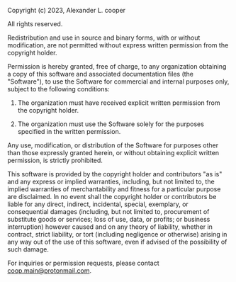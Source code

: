 Copyright (c) 2023, Alexander L. cooper

All rights reserved.

Redistribution and use in source and binary forms, with or without modification, are not permitted without express written permission from the copyright holder.

Permission is hereby granted, free of charge, to any organization obtaining a copy of this software and associated documentation files (the "Software"), to use the Software for commercial and internal purposes only, subject to the following conditions:

1. The organization must have received explicit written permission from the copyright holder.

2. The organization must use the Software solely for the purposes specified in the written permission.

Any use, modification, or distribution of the Software for purposes other than those expressly granted herein, or without obtaining explicit written permission, is strictly prohibited.

This software is provided by the copyright holder and contributors "as is" and any express or implied warranties, including, but not limited to, the implied warranties of merchantability and fitness for a particular purpose are disclaimed. In no event shall the copyright holder or contributors be liable for any direct, indirect, incidental, special, exemplary, or consequential damages (including, but not limited to, procurement of substitute goods or services; loss of use, data, or profits; or business interruption) however caused and on any theory of liability, whether in contract, strict liability, or tort (including negligence or otherwise) arising in any way out of the use of this software, even if advised of the possibility of such damage.

For inquiries or permission requests, please contact coop.main@protonmail.com.
